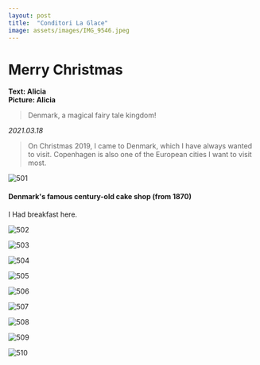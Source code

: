 ```yaml
---
layout: post
title:  "Conditori La Glace"
image: assets/images/IMG_9546.jpeg
---
```


# Merry Christmas
**Text: Alicia**  
**Picture: Alicia**  

> Denmark, a magical fairy tale kingdom!

_2021.03.18_
> On Christmas 2019, I came to Denmark, which I have always wanted to visit.
Copenhagen is also one of the European cities I want to visit most. 

![501](../assets/images/IMG_9544.jpeg)

#### Denmark's famous century-old cake shop (from 1870)
I Had breakfast here.

![502](../assets/images/IMG_9545.jpeg)

![503](../assets/images/IMG_9548.jpeg)

![504](../assets/images/IMG_9549.jpeg)

![505](../assets/images/IMG_9550.jpeg)

![506](../assets/images/IMG_9551.jpeg)

![507](../assets/images/IMG_9552.jpeg)

![508](../assets/images/IMG_9553.jpeg)

![509](../assets/images/IMG_9555.jpeg)

![510](../assets/images/IMG_9558.jpeg)
